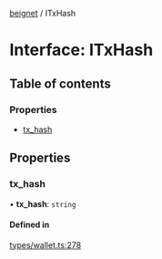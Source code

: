 [beignet](../README.md) / ITxHash

# Interface: ITxHash

## Table of contents

### Properties

- [tx\_hash](ITxHash.md#tx_hash)

## Properties

### tx\_hash

• **tx\_hash**: `string`

#### Defined in

[types/wallet.ts:278](https://github.com/coreyphillips/beignet/blob/f8e8e28/src/types/wallet.ts#L278)
